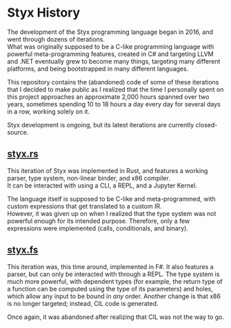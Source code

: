 Styx History
============

The development of the Styx programming language began in 2016, and went through dozens of iterations.  
What was originally supposed to be a C-like programming language with powerful
meta-programming features, created in C# and targeting LLVM and .NET eventually
grew to become many things, targeting many different platforms, and being bootstrapped in many different languages.

This repository contains the (abandoned) code of some of these iterations that I decided to make public as I realized that the time I personally spent on this project
approaches an approximate 2,000 hours spanned over two years, sometimes spending 10 to 18 hours a day every day for several days in a row, working solely on it.

Styx development is ongoing, but its latest iterations are currently closed-source.

## [styx.rs](./styx.rs)
This iteration of Styx was implemented in Rust, and features a working parser, type system, non-linear binder, and x86 compiler.  
It can be interacted with using a CLI, a REPL, and a Jupyter Kernel.

The language itself is supposed to be C-like and meta-programmed, with custom expressions that get translated to a custom IR.  
However, it was given up on when I realized that the type system was not powerful enough for its intended purpose.
Therefore, only a few expressions were implemented (calls, conditionals, and binary).

## [styx.fs](./styx.fs)
This iteration was, this time around, implemented in F#. It also features a parser, but can only be interacted with through a REPL. The type system is much more powerful, with dependent types (for example, the return type of a function can be computed using the type of its parameters) and holes, which allow any input to be bound in *any* order. Another change is that x86 is no longer targeted; instead, CIL code is generated. 

Once again, it was abandoned after realizing that CIL was not the way to go.
